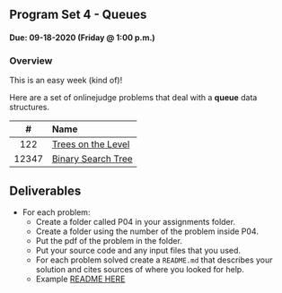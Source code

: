## Program Set 4 - Queues
#### Due: 09-18-2020 (Friday @ 1:00 p.m.)

### Overview

This is an easy week (kind of)!

Here are a set of onlinejudge problems that deal with a **queue** data structures. 

|   #   | Name                                                                                                                             |
| :---: | :------------------------------------------------------------------------------------------------------------------------------- |
|  122  | [Trees on the Level](122.pdf)       |
| 12347 | [Binary Search Tree](12347.pdf) |






## Deliverables

- For each problem:
  - Create a folder called P04 in your assignments folder.
  - Create a folder using the number of the problem inside P04.
  - Put the pdf of the problem in the folder.
  - Put your source code and any input files that you used.
  - For each problem solved create a `README.md` that describes your solution and cites sources of where you looked for help.
  - Example [README HERE](../../Resources/03-Readmees/README.md)
